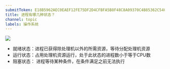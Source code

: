 ```yaml
---
submitToken: E18B5962AEC0EAEF12FE75DF2D4CFBFA5B8F48C8A09370C4B85362C54CF1DF63
title: 进程有哪几种状态？
channel: topic
labels: 操作系统
---
```


![](https://image.avalon-zheng.xin/3563b5ea-8c0c-4a3c-925f-a3e85f015daa "")

- 就绪状态：进程已获得除处理机以外的所需资源，等待分配处理机资源
- 运行状态：占用处理机资源运行，处于此状态的进程数小于等于CPU数
- 阻塞状态： 进程等待某种条件，在条件满足之前无法执行
